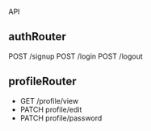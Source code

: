 API

## authRouter
POST /signup
POST /login
POST /logout

## profileRouter
- GET /profile/view
- PATCH profile/edit
- PATCH profile/password

